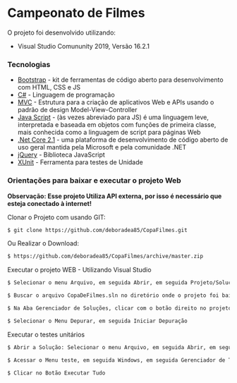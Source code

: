 # Campeonato de Filmes

O projeto foi desenvolvido utilizando: 

  - Visual Studio Comununity 2019, Versão 16.2.1

### Tecnologias

* [Bootstrap](https://getbootstrap.com/) - kit de ferramentas de código aberto para desenvolvimento com HTML, CSS e JS
* [C#](https://docs.microsoft.com/pt-br/dotnet/csharp/) - Linguagem de programação
* [MVC](https://docs.microsoft.com/pt-br/aspnet/core/mvc/overview?view=aspnetcore-2.1) - Estrutura para a criação de aplicativos Web e APIs usando o padrão de design Model-View-Controller
* [Java Script](https://developer.mozilla.org/pt-BR/docs/Web/JavaScript) - (às vezes abreviado para JS) é uma linguagem leve, interpretada e baseada em objetos com funções de primeira classe, mais conhecida como a linguagem de script para páginas Web 
* [.Net Core 2.1](https://docs.microsoft.com/pt-br/dotnet/core/) -  uma plataforma de desenvolvimento de código aberto de uso geral mantida pela Microsoft e pela comunidade .NET
* [jQuery](https://jquery.com/) - Biblioteca JavaScript
* [XUnit](https://xunit.net/) - Ferramenta para testes de Unidade 

### Orientações para baixar e executar o projeto Web
**Observação: Esse projeto Utiliza API externa, por isso é necessário que esteja conectado à internet!**

Clonar o Projeto com usando GIT:
```sh
$ git clone https://github.com/deboradea85/CopaFilmes.git
```
Ou Realizar o Download:
```sh
$ https://github.com/deboradea85/CopaFilmes/archive/master.zip
```
Executar o projeto WEB - Utilizando Visual Studio
```sh
$ Selecionar o menu Arquivo, em seguida Abrir, em seguida Projeto/Solução

$ Buscar o arquivo CopaDeFilmes.sln no diretório onde o projeto foi baixado, em seguida, clicar em Abrir

$ Na Aba Gerenciador de Soluções, clicar com o botão direito no projeto CopaDeFilmes.Web e selecionar a opção Definir Como Projeto de Inicialização 

$ Selecionar o Menu Depurar, em seguida Iniciar Depuração
```

Executar o testes unitários
```sh
$ Abrir a Solução: Selecionar o menu Arquivo, em seguida Abrir, em seguida Projeto/Solução

$ Acessar o Menu teste, em seguida Windows, em seguida Gerenciador de Testes

$ Clicar no Botão Executar Tudo
```

